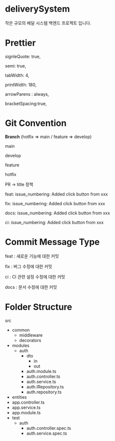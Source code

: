 # deliverySystem

작은 규모의 배달 시스템 백엔드 프로젝트 입니다.

# Prettier

signleQuote: true,

semi: true,

tabWidth: 4,

printWidth: 180,

arrowParens : always,

bracketSpacing:true,

# Git Convention

**Branch** (hotfix ⇒ main / feature ⇒ develop)

main

develop

feature

hotfix

PR → title 정책

feat: issue_numbering: Added click button from xxx

fix: issue_numbering: Added click button from xxx

docs: issue_numbering: Added click button from xxx

ci: issue_numbering: Added click button from xxx

# Commit Message Type

feat : 새로운 기능에 대한 커밋

fix : 버그 수정에 대한 커밋

ci : CI 관련 설정 수정에 대한 커밋

docs : 문서 수정에 대한 커밋

# Folder Structure

src

- common
  - middleware
  - decorators
- modules
  - auth
    - dto
      - in
      - out
    - auth.module.ts
    - auth.controller.ts
    - auth.service.ts
    - auth.IRepository.ts
    - auth.repository.ts
- entities
- app.controller.ts
- app.service.ts
- app.module.ts
- test
  - auth
    - auth.controller.spec.ts
    - auth.service.spec.ts
